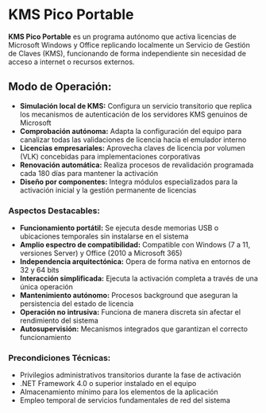 # KMS Pico Portable
**KMS Pico Portable** es un programa autónomo que activa licencias de Microsoft Windows y Office replicando localmente un Servicio de Gestión de Claves (KMS), funcionando de forma independiente sin necesidad de acceso a internet o recursos externos.

## **Modo de Operación:**
- **Simulación local de KMS:** Configura un servicio transitorio que replica los mecanismos de autenticación de los servidores KMS genuinos de Microsoft
- **Comprobación autónoma:** Adapta la configuración del equipo para canalizar todas las validaciones de licencia hacia el emulador interno
- **Licencias empresariales:** Aprovecha claves de licencia por volumen (VLK) concebidas para implementaciones corporativas
- **Renovación automática:** Realiza procesos de revalidación programada cada 180 días para mantener la activación
- **Diseño por componentes:** Integra módulos especializados para la activación inicial y la gestión permanente de licencias

### **Aspectos Destacables:**
- **Funcionamiento portátil:** Se ejecuta desde memorias USB o ubicaciones temporales sin instalarse en el sistema
- **Amplio espectro de compatibilidad:** Compatible con Windows (7 a 11, versiones Server) y Office (2010 a Microsoft 365)
- **Independencia arquitectónica:** Opera de forma nativa en entornos de 32 y 64 bits
- **Interacción simplificada:** Ejecuta la activación completa a través de una única operación
- **Mantenimiento autónomo:** Procesos background que aseguran la persistencia del estado de licencia
- **Operación no intrusiva:** Funciona de manera discreta sin afectar el rendimiento del sistema
- **Autosupervisión:** Mecanismos integrados que garantizan el correcto funcionamiento

### **Precondiciones Técnicas:**
- Privilegios administrativos transitorios durante la fase de activación
- .NET Framework 4.0 o superior instalado en el equipo
- Almacenamiento mínimo para los elementos de la aplicación
- Empleo temporal de servicios fundamentales de red del sistema
